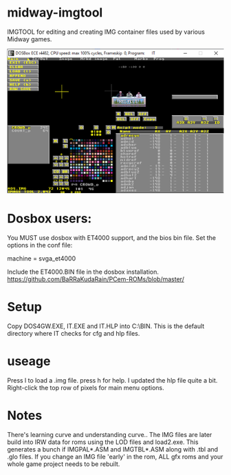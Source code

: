 # midway-imgtool
IMGTOOL for editing and creating IMG container files used by various Midway games.

![imgtool image](https://raw.githubusercontent.com/Asure/midway-imgtool/main/main.png)

# Dosbox users: 

You MUST use dosbox with ET4000 support, and the bios bin file.
Set the options in the conf file:

machine                                         = svga_et4000

Include the ET4000.BIN file in the dosbox installation. 
https://github.com/BaRRaKudaRain/PCem-ROMs/blob/master/

# Setup

Copy DOS4GW.EXE, IT.EXE and IT.HLP into C:\BIN. This is the default directory where IT checks for cfg and hlp files.

# useage

Press l to load a .img file. press h for help. I updated the hlp file quite a bit.
Right-click the top row of pixels for main menu options.

# Notes

There's  learning curve and understanding curve.. 
The IMG files are later build into IRW data for roms using the LOD files and load2.exe.
This generates a bunch if IMGPAL*.ASM and IMGTBL*.ASM along with .tbl and .glo files.
If you change an IMG file 'early' in the rom, ALL gfx roms and your whole game project needs to be rebuilt.
